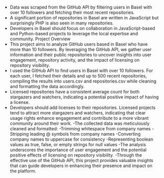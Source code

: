 - Data was scraped from the GitHub API by filtering users in Basel with over 10 followers and fetching their most recent repositories.
- A significant portion of repositories in Basel are written in JavaScript but surprisingly PHP is also seen in many repositories.
- Developers in Basel should focus on collaboration in JavaScript-based and Python-based projects to leverage the local expertise and community.
Project Overview
- This project aims to analyze GitHub users based in Basel who have more than 10 followers. By leveraging the GitHub API, we gather user information and their public repositories to uncover insights into user engagement, repository activity, and the impact of licensing on repository visibility.
- I used the GitHub API to find users in Basel with over 10 followers. For each user, I fetched their details and up to 500 recent repositories, compiling the results into users.csv and repositories.csv while cleaning and formatting the data accordingly.
- Licensed repositories have a consistent average count for both stargazers and watchers, indicating a potential positive impact of having a license.
- Developers should add licenses to their repositories. Licensed projects tend to attract more stargazers and watchers, indicating that clear usage rights enhance engagement and contribute to a more vibrant community around their work. 
-The collected data was meticulously cleaned and formatted:
-Trimming whitespace from company names
-Stripping leading @ symbols from company names
-Converting company names to uppercase for consistency
-Representing boolean values as true, false, or empty strings for null values
-The analysis underscores the importance of user engagement and the potential positive effects of licensing on repository visibility.
-Through the effective use of the GitHub API, this project provides valuable insights that can guide developers in enhancing their presence and impact on the platform.
